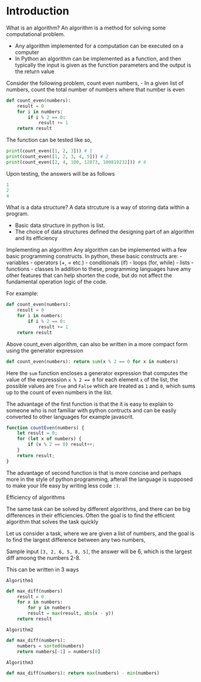 # Introduction

What is an algorithm?
    An algorithm is a method for solving some computational problem.

- Any algorithm implemented for a computation can be executed on a computer
- In Python an algorithm can be implemented as a function, and then typically the input is given as the function parameters and the output is the return value

Consider the following problem, count even numbers,
    - In a given list of numbers, count the total number of numbers where that number is even

```python
def count_even(numbers):
    result = 0
    for i in numbers:
        if i % 2 == 0:
            result += 1
    return result
```

The function can be tested like so,

```python
print(count_even([1, 2, 3])) # 1
print(count_even([1, 2, 3, 4, 5])) # 2
print(count_even([2, 4, 100, 12873, 100819232])) # 4
```

Upon testing, the answers will be as follows

```python
1
2
4
```

What is a data structure?
    A data strcuture is a way of storing data within a program.

- Basic data structure in python is list.
- The choice of data structures defined the designing part of an algorithm and its efficiency

Implementing an algorithm
    Any algorithm can be implemented with a few basic programming constructs.
    In python, these basic constructs are:
        - variables
        - operators (+, = etc.)
        - conditionals (if)
        - loops (for, while)
        - lists
        - functions
        - classes
    In addition to these, programming languages have amy other features that can help shorten the code,
    but do not affect the fundamental operation logic of the code.

For example:

```python
def count_even(numbers):
    result = 0
    for i in numbers:
        if i % 2 == 0:
            result += 1
    return result
```

Above count_even algorithm, can also be written in a more compact form using the generator expression

```python
def count_even(numbers): return sum(x % 2 == 0 for x in numbers)
```

Here the `sum` function encloses a generator expression that computes the value of the expresssion
`x % 2 == 0` for each element `x` of the list, the possible values are `True` and `False` which are treated as `1` and `0`, which sums up to the count of even numbers in the list.

The advantage of the first function is that the it is easy to explain to someone who is not familiar with python contructs and can be easily converted to other languages for example javascrit.

```javascript
function countEven(numbers) {
    let result = 0;
    for (let x of numbers) {
        if (x % 2 == 0) result++;
    }
    return result;
}
```

The advantage of second function is that is more concise and perhaps more in the style of python programming, afterall the language is supposed to make your life easy by writing less code `:)`.

Efficiency of algorithms

The same task can be solved by different algorithms, and there can be big differences in their efficiencies.
Often the goal is to find the efficient algorithm that solves the task quickly

Let us consider a task, where we are given a list of numbers, and the goal is to find the
largest difference between any two numbers,

Sample input `[3, 2, 6, 5, 8, 5]`, the answer will be 6, which is the largest diff amoong the
numbers 2-8.

This can be written in 3 ways

`Algorithm1`

```python
def max_diff(numbers)
    result = 0
    for x in numbers:
        for y in numbers
        result = max(result, abs(x - y))
    return result
```

`Algorithm2`

```python
def max_diff(numbers):
    numbers = sorted(numbers)
    return numbers[-1] = numbers[0]
```

`Algorithm3`

```python
def max_diff(numbers): return max(numbers) - min(numbers)
```
